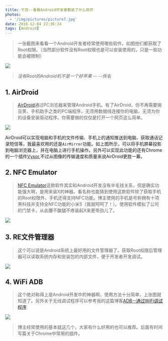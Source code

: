 ```yaml
---
title: 干货--看看Android开发者都装了什么软件
photos:
  - '/img/pictures/picture7.jpg'
date: 2016-12-04 22:36:24
tags: [Android]
---
```

>  一张截图来看看一个Android开发者经常使用哪些软件。如图他们都获取了Root权限。（当然部分软件没有Root权限也是可以安装使用的，只是一些功能会被限制）

<!--more-->

![](/img/RootApp.jpg)


>  *没有Root的Android机不是一个好苹果 -- --佚名*



## 1. AirDroid

> [AirDroid](https://www.airdroid.com/zh-cn/)通过PC浏览器来管理Android手机。有了AirDroid，你不再需要豌豆荚、手机助手之类的PC端程序，无须用数据线连接你的电脑，无须为你的设备安装驱动程序。你需要做的仅仅是打开一个网页这么简单。

![](/img/app_AirDroid2.png)

AirDroid可以实现电脑和手机的文件传输、手机上的通知推送到电脑、获取通话记录短信等，我最喜欢用的还是`AirMirror`功能。如上图所示，可以将手机屏幕投影到电脑浏览器上，并在电脑上进行手机操作。另外可以实现此功能的还有Chrome的一个插件[Vysor](http://www.vysor.io/),不过从图像的传输速度和质量来说AirDroid更胜一筹。

## 2. NFC Emulator

> [NFC Emulator](http://nfcemulator.bmob.cn/)这款软件其实和Android开发没有半毛钱关系，但是确实功能强大啊，是用来装X的神器。看名称也能猜到使用这款软件除了获取手机的Root权限外，手机还得支持NFC功能。博主使用的手机是号称拥有十项黑科技并支持全NFC功能的小米5（我就呵呵了！）。使用软件模拟了公司的门禁卡，从此腰不酸腿不疼装起X来更带劲儿了。

![](/img/app_nfc_emulator.jpg)

## 3. RE文件管理器
> 这个可以说是Android系统上最好用的文件管理器了。获取Root权限后管理器可以读取系统内存和安装包的内部文件，便于开发者开发调试。

![](/img/app_re_explorer.jpg)

## 4. WiFi ADB

> 这个绝对称得上是Android开发中的神器啊，使用方法十分简单，上张图就知道了。另外关于无线调试程序可以参考我的这篇博客[ADB--通过WiFi调试程序](http://www.jianshu.com/p/fb2f0311315d)

![](/img/app_wifi_adb.jpg)

> 博主经常使用的基本就这几个，大家有什么好用的也可以推荐。后面有时间写篇关于Chrome中常用的插件。